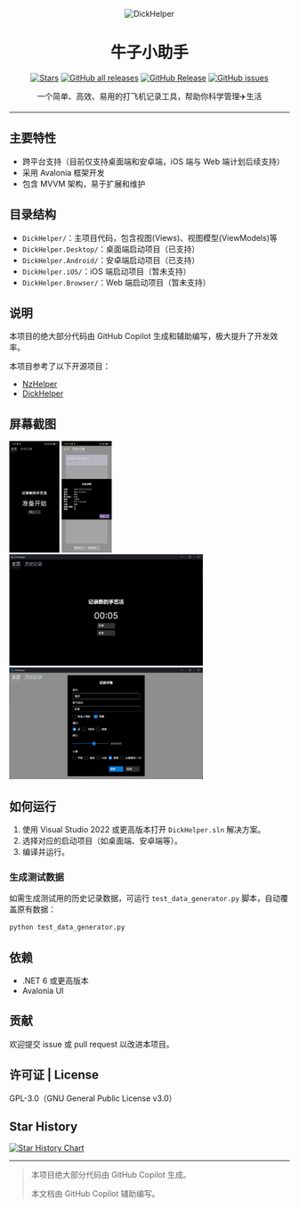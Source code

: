 <div align="center">

![DickHelper](https://socialify.git.ci/LuYifei2011/DickHelper/image?description=1&font=Inter&forks=1&language=1&name=1&owner=1&stargazers=1&theme=Auto)

# 牛子小助手

[![Stars](https://img.shields.io/github/stars/LuYifei2011/DickHelper?label=stars)](https://github.com/LuYifei2011/DickHelper)
<a href="https://github.com/LuYifei2011/DickHelper/releases"><img alt="GitHub all releases" src="https://img.shields.io/github/downloads/LuYifei2011/DickHelper/total?label=Downloads"></a>
[![GitHub Release](https://img.shields.io/github/v/release/LuYifei2011/DickHelper)](https://github.com/LuYifei2011/DickHelper/releases)
<a href="https://github.com/LuYifei2011/DickHelper/issues"><img alt="GitHub issues" src="https://img.shields.io/github/issues/LuYifei2011/DickHelper"></a>

一个简单、高效、易用的打飞机记录工具，帮助你科学管理✈️生活

</div>

---

## 主要特性
- 跨平台支持（目前仅支持桌面端和安卓端，iOS 端与 Web 端计划后续支持）
- 采用 Avalonia 框架开发
- 包含 MVVM 架构，易于扩展和维护

## 目录结构
- `DickHelper/`：主项目代码，包含视图(Views)、视图模型(ViewModels)等
- `DickHelper.Desktop/`：桌面端启动项目（已支持）
- `DickHelper.Android/`：安卓端启动项目（已支持）
- `DickHelper.iOS/`：iOS 端启动项目（暂未支持）
- `DickHelper.Browser/`：Web 端启动项目（暂未支持）

## 说明
本项目的绝大部分代码由 GitHub Copilot 生成和辅助编写，极大提升了开发效率。

本项目参考了以下开源项目：
- [NzHelper](https://github.com/LuYifei2011/DickHelper)
- [DickHelper](https://github.com/zzzdajb/DickHelper)

## 屏幕截图
<img alt="Android 主页" src="./screenshot/Android_主页.jpg" height=200>
<img alt="Android 历史详情" src="./screenshot/Android_历史详情.jpg" height=200>
<img alt="Windows 主页" src="./screenshot/Windows_主页.png" height=200>
<img alt="Windows 记录详情" src="./screenshot/Windows_记录详情.png" height=200>

## 如何运行
1. 使用 Visual Studio 2022 或更高版本打开 `DickHelper.sln` 解决方案。
2. 选择对应的启动项目（如桌面端、安卓端等）。
3. 编译并运行。

### 生成测试数据
如需生成测试用的历史记录数据，可运行 `test_data_generator.py` 脚本，自动覆盖原有数据：

```bash
python test_data_generator.py
```

## 依赖
- .NET 6 或更高版本
- Avalonia UI

## 贡献
欢迎提交 issue 或 pull request 以改进本项目。

## 许可证 | License
GPL-3.0（GNU General Public License v3.0）

## Star History
[![Star History Chart](https://api.star-history.com/svg?repos=LuYifei2011/DickHelper&type=Timeline)](https://star-history.com/#LuYifei2011/DickHelper&Timeline)

---

> 本项目绝大部分代码由 GitHub Copilot 生成。
> 
> 本文档由 GitHub Copilot 辅助编写。
